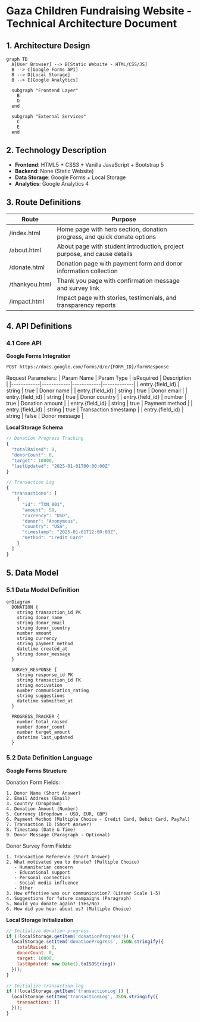 # Gaza Children Fundraising Website - Technical Architecture Document

## 1. Architecture Design

```mermaid
graph TD
  A[User Browser] --> B[Static Website - HTML/CSS/JS]
  B --> C[Google Forms API]
  B --> D[Local Storage]
  B --> E[Google Analytics]

  subgraph "Frontend Layer"
    B
    D
  end

  subgraph "External Services"
    C
    E
  end
```

## 2. Technology Description

- **Frontend**: HTML5 + CSS3 + Vanilla JavaScript + Bootstrap 5
- **Backend**: None (Static Website)
- **Data Storage**: Google Forms + Local Storage
- **Analytics**: Google Analytics 4

## 3. Route Definitions

| Route | Purpose |
|-------|---------|
| /index.html | Home page with hero section, donation progress, and quick donate options |
| /about.html | About page with student introduction, project purpose, and cause details |
| /donate.html | Donation page with payment form and donor information collection |
| /thankyou.html | Thank you page with confirmation message and survey link |
| /impact.html | Impact page with stories, testimonials, and transparency reports |

## 4. API Definitions

### 4.1 Core API

**Google Forms Integration**
```
POST https://docs.google.com/forms/d/e/{FORM_ID}/formResponse
```

Request Parameters:
| Param Name | Param Type | isRequired | Description |
|------------|------------|------------|-------------|
| entry.{field_id} | string | true | Donor name |
| entry.{field_id} | string | true | Donor email |
| entry.{field_id} | string | true | Donor country |
| entry.{field_id} | number | true | Donation amount |
| entry.{field_id} | string | true | Payment method |
| entry.{field_id} | string | true | Transaction timestamp |
| entry.{field_id} | string | false | Donor message |

**Local Storage Schema**
```javascript
// Donation Progress Tracking
{
  "totalRaised": 0,
  "donorCount": 0,
  "target": 10000,
  "lastUpdated": "2025-01-01T00:00:00Z"
}

// Transaction Log
{
  "transactions": [
    {
      "id": "TXN_001",
      "amount": 50,
      "currency": "USD",
      "donor": "Anonymous",
      "country": "USA",
      "timestamp": "2025-01-01T12:00:00Z",
      "method": "Credit Card"
    }
  ]
}
```

## 5. Data Model

### 5.1 Data Model Definition

```mermaid
erDiagram
  DONATION {
    string transaction_id PK
    string donor_name
    string donor_email
    string donor_country
    number amount
    string currency
    string payment_method
    datetime created_at
    string donor_message
  }
  
  SURVEY_RESPONSE {
    string response_id PK
    string transaction_id FK
    string motivation
    number communication_rating
    string suggestions
    datetime submitted_at
  }
  
  PROGRESS_TRACKER {
    number total_raised
    number donor_count
    number target_amount
    datetime last_updated
  }
```

### 5.2 Data Definition Language

**Google Forms Structure**

Donation Form Fields:
```
1. Donor Name (Short Answer)
2. Email Address (Email)
3. Country (Dropdown)
4. Donation Amount (Number)
5. Currency (Dropdown - USD, EUR, GBP)
6. Payment Method (Multiple Choice - Credit Card, Debit Card, PayPal)
7. Transaction ID (Short Answer)
8. Timestamp (Date & Time)
9. Donor Message (Paragraph - Optional)
```

Donor Survey Form Fields:
```
1. Transaction Reference (Short Answer)
2. What motivated you to donate? (Multiple Choice)
   - Humanitarian concern
   - Educational support
   - Personal connection
   - Social media influence
   - Other
3. How effective was our communication? (Linear Scale 1-5)
4. Suggestions for future campaigns (Paragraph)
5. Would you donate again? (Yes/No)
6. How did you hear about us? (Multiple Choice)
```

**Local Storage Initialization**
```javascript
// Initialize donation progress
if (!localStorage.getItem('donationProgress')) {
  localStorage.setItem('donationProgress', JSON.stringify({
    totalRaised: 0,
    donorCount: 0,
    target: 10000,
    lastUpdated: new Date().toISOString()
  }));
}

// Initialize transaction log
if (!localStorage.getItem('transactionLog')) {
  localStorage.setItem('transactionLog', JSON.stringify({
    transactions: []
  }));
}
```